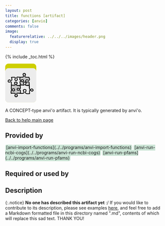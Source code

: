 ```yaml
---
layout: post
title: functions [artifact]
categories: [anvio]
comments: false
image:
  featurerelative: ../../../images/header.png
  display: true
---
```



{% include _toc.html %}


<img src="../../images/icons/CONCEPT.png" alt="CONCEPT" style="width:100px; border:none" />

A CONCEPT-type anvi'o artifact. It is typically generated by anvi'o.

[Back to help main page](../../)

## Provided by


<p style="text-align: left" markdown="1"><span style="background:#cbe4d5; padding: 0px 3px 2px 3px; border-radius: 5px;">[anvi-import-functions](../../programs/anvi-import-functions)</span> <span style="background:#cbe4d5; padding: 0px 3px 2px 3px; border-radius: 5px;">[anvi-run-ncbi-cogs](../../programs/anvi-run-ncbi-cogs)</span> <span style="background:#cbe4d5; padding: 0px 3px 2px 3px; border-radius: 5px;">[anvi-run-pfams](../../programs/anvi-run-pfams)</span></p>


## Required or used by

<p style="text-align: left" markdown="1"></p>

## Description

{:.notice}
**No one has described this artifact yet** :/ If you would like to contribute to its description, please see examples [here](https://github.com/merenlab/anvio/tree/master/anvio/docs), and feel free to add a Markdown formatted file in this directory named ".md", contents of which will replace this sad text. THANK YOU!

